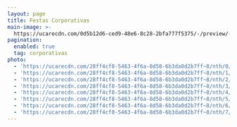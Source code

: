 ```yaml
---
layout: page
title: Festas Corporativas
main-image: >-
  https://ucarecdn.com/0d5b12d6-ced9-48e6-8c28-2bfa777f5375/-/preview/-/enhance/50/-/sharp/10/
pagination:
  enabled: true
  tag: corporativas
photo:
  - 'https://ucarecdn.com/28ff4cf8-5463-4f6a-8d58-6b3da0d2b7ff~8/nth/0/'
  - 'https://ucarecdn.com/28ff4cf8-5463-4f6a-8d58-6b3da0d2b7ff~8/nth/1/'
  - 'https://ucarecdn.com/28ff4cf8-5463-4f6a-8d58-6b3da0d2b7ff~8/nth/2/'
  - 'https://ucarecdn.com/28ff4cf8-5463-4f6a-8d58-6b3da0d2b7ff~8/nth/3/'
  - 'https://ucarecdn.com/28ff4cf8-5463-4f6a-8d58-6b3da0d2b7ff~8/nth/4/'
  - 'https://ucarecdn.com/28ff4cf8-5463-4f6a-8d58-6b3da0d2b7ff~8/nth/5/'
  - 'https://ucarecdn.com/28ff4cf8-5463-4f6a-8d58-6b3da0d2b7ff~8/nth/6/'
  - 'https://ucarecdn.com/28ff4cf8-5463-4f6a-8d58-6b3da0d2b7ff~8/nth/7/'
---
```


